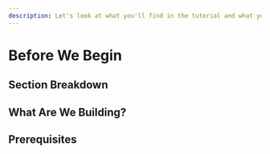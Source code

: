 ```yaml
---
description: Let's look at what you'll find in the tutorial and what you're going to build
---
```


# Before We Begin

## Section Breakdown

## What Are We Building?

## Prerequisites

